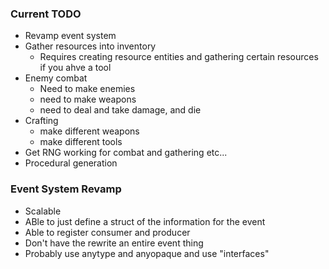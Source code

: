 ### Current TODO
- Revamp event system
- Gather resources into inventory
    + Requires creating resource entities and gathering certain resources if you ahve a tool
- Enemy combat
    + Need to make enemies
    + need to make weapons
    + need to deal and take damage, and die
- Crafting
    + make different weapons
    + make different tools
- Get RNG working for combat and gathering etc...
- Procedural generation


### Event System Revamp
- Scalable
- ABle to just define a struct of the information for the event
- Able to register consumer and producer
- Don't have the rewrite an entire event thing
- Probably use anytype and anyopaque and use "interfaces"
